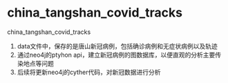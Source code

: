 # china_tangshan_covid_tracks
china_tangshan_covid_tracks

1. data文件中，保存的是唐山新冠病例，包括确诊病例和无症状病例以及轨迹
2. 通过neo4j的ptyhon api，建立新冠病例的图数据库，以便直观的分析主要传染地点等问题
3. 后续将更新neo4j的cyther代码，对新冠数据进行分析
